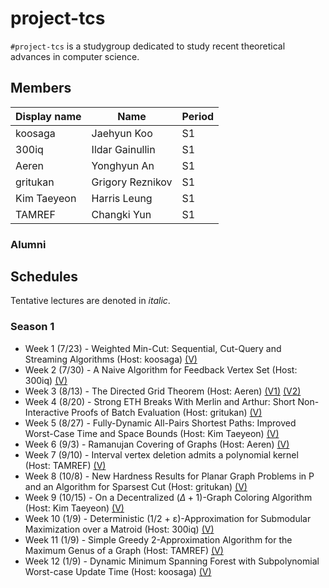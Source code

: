 # project-tcs

`#project-tcs` is a studygroup dedicated to study recent theoretical advances in computer science.

## Members

| Display name | Name             | Period |
| ------------ | ---------------- | ------ |
| koosaga      | Jaehyun Koo      | S1     |
| 300iq        | Ildar Gainullin  | S1     |
| Aeren        | Yonghyun An      | S1     |
| gritukan     | Grigory Reznikov | S1     |
| Kim Taeyeon  | Harris Leung     | S1     |
| TAMREF       | Changki Yun      | S1     |

### Alumni



## Schedules

Tentative lectures are denoted in *italic*.

### Season 1

* Week 1 (7/23) - Weighted Min-Cut: Sequential, Cut-Query and Streaming Algorithms (Host: koosaga) [(V)](https://youtu.be/3_l72RZSBzw)
* Week 2 (7/30) - A Naive Algorithm for Feedback Vertex Set (Host: 300iq) [(V)](https://youtu.be/Odpj7je2uOg)
* Week 3 (8/13) - The Directed Grid Theorem (Host: Aeren) [(V1)](https://youtu.be/M90V01miGG0) [(V2)](https://youtu.be/OMSJrpg-Kcc)
* Week 4 (8/20) - Strong ETH Breaks With Merlin and Arthur: Short Non-Interactive Proofs of Batch Evaluation (Host: gritukan) [(V)](https://youtu.be/fmyU6ikyhjs)
* Week 5 (8/27) - Fully-Dynamic All-Pairs Shortest Paths: Improved Worst-Case Time and Space Bounds (Host: Kim Taeyeon) [(V)](https://youtu.be/AK8YBGLWNLY)
* Week 6 (9/3) - Ramanujan Covering of Graphs (Host: Aeren) [(V)](https://youtu.be/xTn8q4Pocn0)
* Week 7 (9/10) - Interval vertex deletion admits a polynomial kernel (Host: TAMREF) [(V)](https://youtu.be/xTn8q4Pocn0)
* Week 8 (10/8) - New Hardness Results for Planar Graph Problems in P and an Algorithm for Sparsest Cut (Host: gritukan) [(V)](https://youtu.be/9j18R0G2pys)
* Week 9 (10/15) - On a Decentralized $(\Delta +1)$-Graph Coloring Algorithm (Host: Kim Taeyeon) [(V)](https://youtu.be/S-3p8WzTaQM)
* Week 10 (1/9) - Deterministic (1/2 + ε)-Approximation for Submodular Maximization over a Matroid (Host: 300iq) [(V)](https://youtu.be/TNespjfQwVM)
* Week 11 (1/9) - Simple Greedy 2-Approximation Algorithm for the Maximum Genus of a Graph (Host: TAMREF) [(V)](https://youtu.be/OZW-fgb2qJ0)
* Week 12 (1/9) - Dynamic Minimum Spanning Forest with Subpolynomial Worst-case Update Time (Host: koosaga) [(V)](https://youtu.be/GsoIdeP_Ru8)